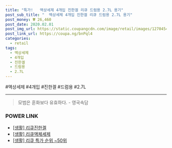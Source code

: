 ```yaml
--- 
title: "특가!   액상세제 4개입 진한겔 리큐 드럼용 2.7L 용기" 
post_sub_title: "  액상세제 4개입 진한겔 리큐 드럼용 2.7L 용기" 
post_money: ₩ 26,460 
post_date: 2020.02.01 
post_img_url: https://static.coupangcdn.com/image/retail/images/12704548499903-acae237f-e657-4bf5-9b80-4e0e394e008c.jpg 
post_link_url: https://coupa.ng/bnPql4 
categories: 
  - retail 
tags: 
  - 액상세제 
  - 4개입 
  - 진한겔 
  - 드럼용 
  - 2.7L 
--- 
```

  #액상세제 #4개입 #진한겔 #드럼용 #2.7L 
<hr> 

> 모범은 훈화보다 유효하다. - 영국속담 


### POWER LINK

* <a href="https://blog.naver.com/fasyy4321/221759095796" target="_blank"> [생활] 리큐진한겔  </a>
* <a href="https://blog.naver.com/fasyy4321/221759354100" target="_blank"> [생활] 리큐액체세제  </a>
* <a href="https://blog.naver.com/sakai111/221792259752" target="_blank"> [생활] 리큐 특가 순위 ~50위</a>
